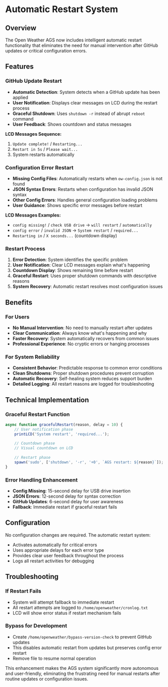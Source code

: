 # Automatic Restart System

## Overview

The Open Weather AGS now includes intelligent automatic restart functionality that eliminates the need for manual intervention after GitHub updates or critical configuration errors.

## Features

### GitHub Update Restart
- **Automatic Detection**: System detects when a GitHub update has been applied
- **User Notification**: Displays clear messages on LCD during the restart process
- **Graceful Shutdown**: Uses `shutdown -r` instead of abrupt `reboot` command
- **User Feedback**: Shows countdown and status messages

**LCD Messages Sequence:**
1. `Update complete!` / `Restarting...`
2. `Restart in 5s` / `Please wait...`
3. System restarts automatically

### Configuration Error Restart
- **Missing Config Files**: Automatically restarts when `ow-config.json` is not found
- **JSON Syntax Errors**: Restarts when configuration has invalid JSON syntax
- **Other Config Errors**: Handles general configuration loading problems
- **User Guidance**: Shows specific error messages before restart

**LCD Messages Examples:**
- `config missing!` / `check USB drive` → `will restart` / `automatically`
- `config error` / `invalid JSON` → `System restart` / `required...`
- `Restarting in` / `X seconds...` (countdown display)

### Restart Process
1. **Error Detection**: System identifies the specific problem
2. **User Notification**: Clear LCD messages explain what's happening
3. **Countdown Display**: Shows remaining time before restart
4. **Graceful Restart**: Uses proper shutdown commands with descriptive reasons
5. **System Recovery**: Automatic restart resolves most configuration issues

## Benefits

### For Users
- **No Manual Intervention**: No need to manually restart after updates
- **Clear Communication**: Always know what's happening and why
- **Faster Recovery**: System automatically recovers from common issues
- **Professional Experience**: No cryptic errors or hanging processes

### For System Reliability
- **Consistent Behavior**: Predictable response to common error conditions
- **Clean Shutdowns**: Proper shutdown procedures prevent corruption
- **Automatic Recovery**: Self-healing system reduces support burden
- **Detailed Logging**: All restart reasons are logged for troubleshooting

## Technical Implementation

### Graceful Restart Function
```javascript
async function gracefulRestart(reason, delay = 10) {
    // User notification phase
    printLCD('System restart', 'required...');
    
    // Countdown phase  
    // Visual countdown on LCD
    
    // Restart phase
    spawn('sudo', ['shutdown', '-r', '+0', `AGS restart: ${reason}`]);
}
```

### Error Handling Enhancement
- **Config Missing**: 15-second delay for USB drive insertion
- **JSON Errors**: 12-second delay for syntax correction
- **GitHub Updates**: 6-second delay for user awareness
- **Fallback**: Immediate restart if graceful restart fails

## Configuration

No configuration changes are required. The automatic restart system:
- Activates automatically for critical errors
- Uses appropriate delays for each error type  
- Provides clear user feedback throughout the process
- Logs all restart activities for debugging

## Troubleshooting

### If Restart Fails
- System will attempt fallback to immediate restart
- All restart attempts are logged to `/home/openweather/cronlog.txt`
- LCD will show error status if restart mechanism fails

### Bypass for Development
- Create `/home/openweather/bypass-version-check` to prevent GitHub updates
- This disables automatic restart from updates but preserves config error restart
- Remove file to resume normal operation

This enhancement makes the AGS system significantly more autonomous and user-friendly, eliminating the frustrating need for manual restarts after routine updates or configuration issues.
